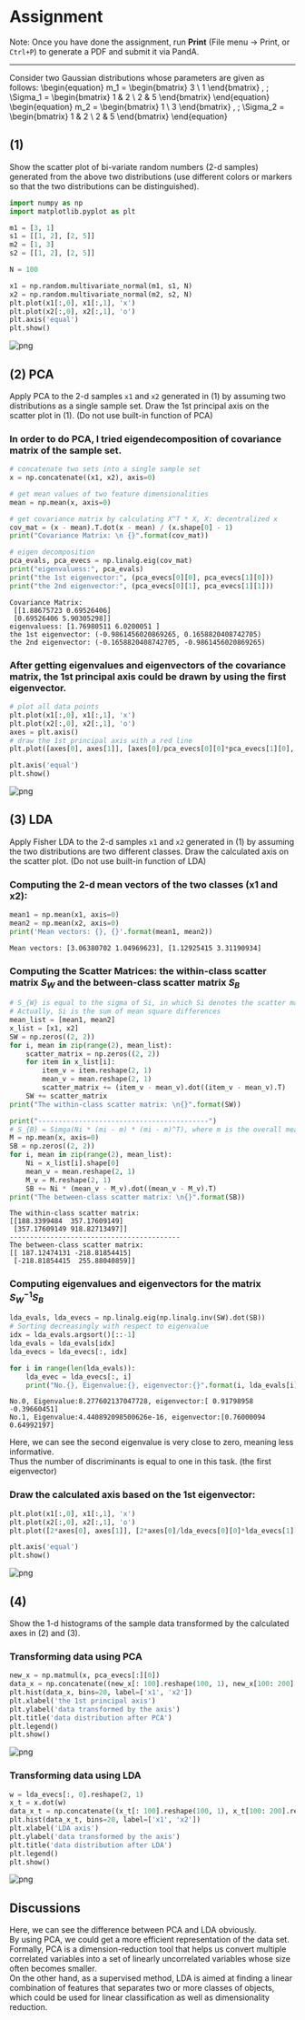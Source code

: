# Assignment


Note: Once you have done the assignment, run **Print** (File menu -> Print, or `Ctrl+P`) to generate a PDF and submit it via PandA.

----

Consider two Gaussian distributions whose parameters are given as follows:
\begin{equation}
m_1 = \begin{bmatrix} 3 \\ 1 \end{bmatrix}
, \;
\Sigma_1 = \begin{bmatrix} 1 & 2 \\ 2 & 5 \end{bmatrix}
\end{equation}
\begin{equation}
m_2 = \begin{bmatrix} 1 \\ 3 \end{bmatrix}
, \;
\Sigma_2 = \begin{bmatrix} 1 & 2 \\ 2 & 5 \end{bmatrix}
\end{equation}

## (1)

Show the scatter plot of bi-variate random numbers (2-d samples) generated from the above two distributions (use different colors or markers so that the two distributions can be distinguished).




```python
import numpy as np
import matplotlib.pyplot as plt

m1 = [3, 1]
s1 = [[1, 2], [2, 5]]
m2 = [1, 3]
s2 = [[1, 2], [2, 5]]

N = 100

x1 = np.random.multivariate_normal(m1, s1, N)
x2 = np.random.multivariate_normal(m2, s2, N)
plt.plot(x1[:,0], x1[:,1], 'x')
plt.plot(x2[:,0], x2[:,1], 'o')
plt.axis('equal')
plt.show()
```


![png](output_1_0.png)


## (2) PCA
Apply PCA to the 2-d samples `x1` and `x2` generated in (1) by assuming two distributions as a single sample set. Draw the 1st principal axis on the scatter plot in (1). (Do not use built-in function of PCA)


### In order to do PCA, I tried eigendecomposition of covariance matrix of the sample set.


```python
# concatenate two sets into a single sample set
x = np.concatenate((x1, x2), axis=0)

# get mean values of two feature dimensionalities
mean = np.mean(x, axis=0)

# get covariance matrix by calculating X^T * X, X: decentralized x
cov_mat = (x - mean).T.dot(x - mean) / (x.shape[0] - 1)
print("Covariance Matrix: \n {}".format(cov_mat))

# eigen decomposition
pca_evals, pca_evecs = np.linalg.eig(cov_mat)
print("eigenvaluess:", pca_evals)
print("the 1st eigenvector:", (pca_evecs[0][0], pca_evecs[1][0]))
print("the 2nd eigenvector:", (pca_evecs[0][1], pca_evecs[1][1]))
```

    Covariance Matrix: 
     [[1.88675723 0.69526406]
     [0.69526406 5.90305298]]
    eigenvaluess: [1.76980511 6.0200051 ]
    the 1st eigenvector: (-0.9861456020869265, 0.1658820408742705)
    the 2nd eigenvector: (-0.1658820408742705, -0.9861456020869265)


### After getting eigenvalues and eigenvectors of the covariance matrix, the 1st principal axis could be drawn by using the first eigenvector.


```python
# plot all data points
plt.plot(x1[:,0], x1[:,1], 'x')
plt.plot(x2[:,0], x2[:,1], 'o')
axes = plt.axis()
# draw the 1st principal axis with a red line
plt.plot([axes[0], axes[1]], [axes[0]/pca_evecs[0][0]*pca_evecs[1][0], axes[1]/pca_evecs[0][0]*pca_evecs[1][0]], color='red')

plt.axis('equal')
plt.show()
```


![png](output_6_0.png)


## (3) LDA
Apply Fisher LDA to the 2-d samples  `x1` and `x2` generated in (1) by assuming the two distributions are two different classes. Draw the calculated axis on the scatter plot. (Do not use built-in function of LDA)

### Computing the 2-d mean vectors of the two classes (x1 and x2):


```python
mean1 = np.mean(x1, axis=0)
mean2 = np.mean(x2, axis=0)
print('Mean vectors: {}, {}'.format(mean1, mean2))
```

    Mean vectors: [3.06380702 1.04969623], [1.12925415 3.31190934]


### Computing the Scatter Matrices: the within-class scatter matrix $S_{W}$ and the between-class scatter matrix $S_{B}$


```python
# S_{W} is equal to the sigma of Si, in which Si denotes the scatter matrix for every class (x1 and x2)
# Actually, Si is the sum of mean square differences
mean_list = [mean1, mean2]
x_list = [x1, x2]
SW = np.zeros((2, 2))
for i, mean in zip(range(2), mean_list):
    scatter_matrix = np.zeros((2, 2))
    for item in x_list[i]:
        item_v = item.reshape(2, 1)
        mean_v = mean.reshape(2, 1)
        scatter_matrix += (item_v - mean_v).dot((item_v - mean_v).T)
    SW += scatter_matrix
print("The within-class scatter matrix: \n{}".format(SW))

print("------------------------------------------")
# S_{B} = Simga(Ni * (mi - m) * (mi - m)^T), where m is the overall mean, mi is the mean for class i.
M = np.mean(x, axis=0)
SB = np.zeros((2, 2))
for i, mean in zip(range(2), mean_list):
    Ni = x_list[i].shape[0]
    mean_v = mean.reshape(2, 1)
    M_v = M.reshape(2, 1)
    SB += Ni * (mean_v - M_v).dot((mean_v - M_v).T)
print("The between-class scatter matrix: \n{}".format(SB))

```

    The within-class scatter matrix: 
    [[188.3399484  357.17609149]
     [357.17609149 918.82713497]]
    ------------------------------------------
    The between-class scatter matrix: 
    [[ 187.12474131 -218.81854415]
     [-218.81854415  255.88040859]]


### Computing eigenvalues and eigenvectors for the matrix $S_{W}^{-1}S_{B}$


```python
lda_evals, lda_evecs = np.linalg.eig(np.linalg.inv(SW).dot(SB))
# Sorting decreasingly with respect to eigenvalue
idx = lda_evals.argsort()[::-1]
lda_evals = lda_evals[idx]
lda_evecs = lda_evecs[:, idx]

for i in range(len(lda_evals)):
    lda_evec = lda_evecs[:, i]
    print("No.{}, Eigenvalue:{}, eigenvector:{}".format(i, lda_evals[i], lda_evec))
```

    No.0, Eigenvalue:8.277602137047728, eigenvector:[ 0.91798958 -0.39660451]
    No.1, Eigenvalue:4.440892098500626e-16, eigenvector:[0.76000094 0.64992197]


Here, we can see the second eigenvalue is very close to zero, meaning less informative. <br> 
Thus the number of discriminants is equal to one in this task. (the first eigenvector)

### Draw the calculated axis based on the 1st eigenvector:


```python
plt.plot(x1[:,0], x1[:,1], 'x')
plt.plot(x2[:,0], x2[:,1], 'o')
plt.plot([2*axes[0], axes[1]], [2*axes[0]/lda_evecs[0][0]*lda_evecs[1][0], axes[1]/lda_evecs[0][0]*lda_evecs[1][0]], color='green')

plt.axis('equal')
plt.show()
```


![png](output_16_0.png)


## (4)
Show the 1-d histograms of the sample data transformed by the calculated axes in (2) and (3).

### Transforming data using PCA


```python
new_x = np.matmul(x, pca_evecs[:][0])
data_x = np.concatenate((new_x[: 100].reshape(100, 1), new_x[100: 200].reshape(100, 1)), axis=1)
plt.hist(data_x, bins=20, label=['x1', 'x2'])
plt.xlabel('the 1st principal axis')
plt.ylabel('data transformed by the axis')
plt.title('data distribution after PCA')
plt.legend()
plt.show()
```


![png](output_19_0.png)


### Transforming data using LDA


```python
w = lda_evecs[:, 0].reshape(2, 1)
x_t = x.dot(w)
data_x_t = np.concatenate((x_t[: 100].reshape(100, 1), x_t[100: 200].reshape(100, 1)), axis=1)
plt.hist(data_x_t, bins=20, label=['x1', 'x2'])
plt.xlabel('LDA axis')
plt.ylabel('data transformed by the axis')
plt.title('data distribution after LDA')
plt.legend()
plt.show()
```


![png](output_21_0.png)


## Discussions


Here, we can see the difference between PCA and LDA obviously. <br>
By using PCA, we could get a more efficient representation of the data set. Formally, PCA is a dimension-reduction tool that helps us convert multiple correlated variables into a set of linearly uncorrelated variables whose size often becomes smaller. <br>
On the other hand, as a supervised method, LDA is aimed at finding a linear combination of features that separates two or more classes of objects, which could be used for linear classification as well as dimensionality reduction.
